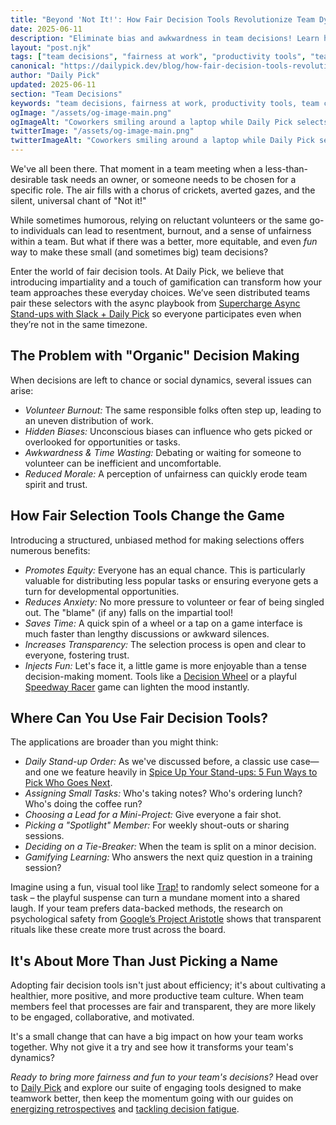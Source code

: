 ```yaml
---
title: "Beyond 'Not It!': How Fair Decision Tools Revolutionize Team Dynamics & Productivity"
date: 2025-06-11
description: "Eliminate bias and awkwardness in team decisions! Learn how fair selection tools like Daily Pick can boost productivity, fairness, and create a more positive team environment."
layout: "post.njk"
tags: ["team decisions", "fairness at work", "productivity tools", "team collaboration", "unbiased selection", "workplace culture"]
canonical: "https://dailypick.dev/blog/how-fair-decision-tools-revolutionize-team-dynamics/"
author: "Daily Pick"
updated: 2025-06-11
section: "Team Decisions"
keywords: "team decisions, fairness at work, productivity tools, team collaboration, unbiased selection, workplace culture"
ogImage: "/assets/og-image-main.png"
ogImageAlt: "Coworkers smiling around a laptop while Daily Pick selects a teammate for a task"
twitterImage: "/assets/og-image-main.png"
twitterImageAlt: "Coworkers smiling around a laptop while Daily Pick selects a teammate for a task"
---
```


We've all been there. That moment in a team meeting when a less-than-desirable task needs an owner, or someone needs to be chosen for a specific role. The air fills with a chorus of crickets, averted gazes, and the silent, universal chant of "Not it!"

While sometimes humorous, relying on reluctant volunteers or the same go-to individuals can lead to resentment, burnout, and a sense of unfairness within a team. But what if there was a better, more equitable, and even *fun* way to make these small (and sometimes big) team decisions?

Enter the world of fair decision tools. At Daily Pick, we believe that introducing impartiality and a touch of gamification can transform how your team approaches these everyday choices. We’ve seen distributed teams pair these selectors with the async playbook from [Supercharge Async Stand-ups with Slack + Daily Pick](/blog/supercharge-async-standups-with-slack-and-daily-pick/) so everyone participates even when they’re not in the same timezone.

## The Problem with "Organic" Decision Making

When decisions are left to chance or social dynamics, several issues can arise:

*   *Volunteer Burnout:* The same responsible folks often step up, leading to an uneven distribution of work.
*   *Hidden Biases:* Unconscious biases can influence who gets picked or overlooked for opportunities or tasks.
*   *Awkwardness & Time Wasting:* Debating or waiting for someone to volunteer can be inefficient and uncomfortable.
*   *Reduced Morale:* A perception of unfairness can quickly erode team spirit and trust.

## How Fair Selection Tools Change the Game

Introducing a structured, unbiased method for making selections offers numerous benefits:

*   *Promotes Equity:* Everyone has an equal chance. This is particularly valuable for distributing less popular tasks or ensuring everyone gets a turn for developmental opportunities.
*   *Reduces Anxiety:* No more pressure to volunteer or fear of being singled out. The "blame" (if any) falls on the impartial tool!
*   *Saves Time:* A quick spin of a wheel or a tap on a game interface is much faster than lengthy discussions or awkward silences.
*   *Increases Transparency:* The selection process is open and clear to everyone, fostering trust.
*   *Injects Fun:* Let's face it, a little game is more enjoyable than a tense decision-making moment. Tools like a [Decision Wheel](/apps/wheel/) or a playful [Speedway Racer](/apps/speedway/) game can lighten the mood instantly.

## Where Can You Use Fair Decision Tools?

The applications are broader than you might think:

*   *Daily Stand-up Order:* As we've discussed before, a classic use case—and one we feature heavily in [Spice Up Your Stand-ups: 5 Fun Ways to Pick Who Goes Next](/blog/spice-up-your-standups-5-fun-ways/).
*   *Assigning Small Tasks:* Who's taking notes? Who's ordering lunch? Who's doing the coffee run?
*   *Choosing a Lead for a Mini-Project:* Give everyone a fair shot.
*   *Picking a "Spotlight" Member:* For weekly shout-outs or sharing sessions.
*   *Deciding on a Tie-Breaker:* When the team is split on a minor decision.
*   *Gamifying Learning:* Who answers the next quiz question in a training session?

Imagine using a fun, visual tool like [Trap!](/apps/trap/) to randomly select someone for a task – the playful suspense can turn a mundane moment into a shared laugh. If your team prefers data-backed methods, the research on psychological safety from [Google’s Project Aristotle](https://rework.withgoogle.com/print/guides/5721312655835136/) shows that transparent rituals like these create more trust across the board.

## It's About More Than Just Picking a Name

Adopting fair decision tools isn't just about efficiency; it's about cultivating a healthier, more positive, and more productive team culture. When team members feel that processes are fair and transparent, they are more likely to be engaged, collaborative, and motivated.

It's a small change that can have a big impact on how your team works together. Why not give it a try and see how it transforms your team's dynamics?

*Ready to bring more fairness and fun to your team's decisions?*
Head over to [Daily Pick](/) and explore our suite of engaging tools designed to make teamwork better, then keep the momentum going with our guides on [energizing retrospectives](/blog/conquer-meeting-monotony-fun-ways-to-spice-up-your-team-retrospectives/) and [tackling decision fatigue](/blog/stop-the-meeting-meltdown-fun-fair-ways-to-manage-team-decision-fatigue/).
